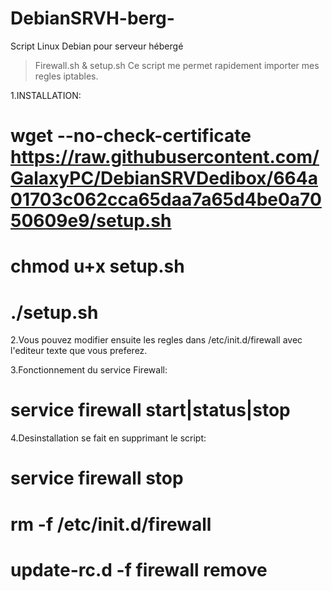 # DebianSRVH-berg-
Script Linux Debian pour serveur hébergé
> Firewall.sh & setup.sh
Ce script me permet rapidement importer mes regles iptables.

1.INSTALLATION:
# wget --no-check-certificate https://raw.githubusercontent.com/GalaxyPC/DebianSRVDedibox/664a01703c062cca65daa7a65d4be0a7050609e9/setup.sh
# chmod u+x setup.sh
# ./setup.sh

2.Vous pouvez modifier ensuite les regles dans /etc/init.d/firewall avec l'editeur texte que vous preferez.

3.Fonctionnement du service Firewall:
# service firewall start|status|stop

4.Desinstallation se fait en supprimant le script:
# service firewall stop
# rm -f /etc/init.d/firewall
# update-rc.d -f firewall remove